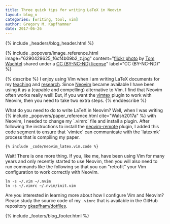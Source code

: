 ```yaml
---
title: Three quick tips for writing LaTeX in Neovim
layout: blog_n
categories: [writing, tool, vim]
author: Gregory M. Kapfhammer
date: 2017-06-26
---
```


{% include _headers/blog_header.html %}

<!-- Include header image -->
{% include _popovers/image_reference.html image="6290429625_f6cf4b09b2_z.jpg" content="<a title='301/365' href='https://flickr.com/photos/tomwachtel/6290429625'>flickr photo</a> by <a href='https://flickr.com/people/tomwachtel'>Tom Wachtel</a> shared under a <a href='https://creativecommons.org/licenses/by-nc-nd/2.0/'>CC (BY-NC-ND) license</a>" label="CC (BY-NC-ND)" %}

{% describe %}
I enjoy using Vim when I am writing LaTeX documents for my [teaching]({{site.baseurl}}teaching/) and
[research]({{site.baseurl}}research/). Since [Neovim](https://neovim.io/) became available I have been using it as a
(capable and compelling) alternative to Vim. I find that Neovim often works really well! But, if you want
the [vimtex](https://github.com/lervag/vimtex) plugin to work with Neovim, then you need to take two extra steps.
{% enddescribe %}

<p>
What do you need to do to write LaTeX in Neovim? Well, when I was writing
{% include _popovers/paper_reference.html cite="Walsh2017a" %} with Neovim, I
needed to change my `.vimrc` file and install a plugin. After following the
instructions to install the <a
href="https://github.com/mhinz/neovim-remote">neovim-remote</a> plugin, I added
this code segment to ensure that `vimtex` can communicate with the `latexmk`
process that is compiling my paper.
</p>

```
{% include _code/neovim_latex.vim.code %}
```

Wait! There is one more thing. If you, like me, have been using Vim for many years and only recently started to use
Neovim, then you will also need to run commands like the following so that you can "retrofit" your Vim configuration to
work correctly with Neovim.

```
ln -s ~/.vim ~/.nvim
ln -s ~/.vimrc ~/.nvim/init.vim
```

Are you interested in learning more about how I configure Vim and Neovim? Please study the source code of my `.vimrc`
that is available in the GitHub repository [gkapfham/dotfiles](https://github.com/gkapfham/dotfiles).

{% include _footers/blog_footer.html %}
